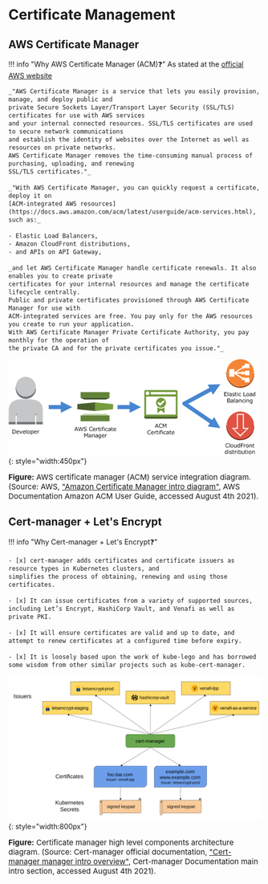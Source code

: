 # Certificate Management

## AWS Certificate Manager


!!! info "Why AWS Certificate Manager (ACM)❓"
    As stated at the [official AWS website](https://aws.amazon.com/certificate-manager/)
    
    _"AWS Certificate Manager is a service that lets you easily provision, manage, and deploy public and 
    private Secure Sockets Layer/Transport Layer Security (SSL/TLS) certificates for use with AWS services
    and your internal connected resources. SSL/TLS certificates are used to secure network communications
    and establish the identity of websites over the Internet as well as resources on private networks. 
    AWS Certificate Manager removes the time-consuming manual process of purchasing, uploading, and renewing
    SSL/TLS certificates."_

    _"With AWS Certificate Manager, you can quickly request a certificate, deploy it on 
    [ACM-integrated AWS resources](https://docs.aws.amazon.com/acm/latest/userguide/acm-services.html), 
    such as:_
        
    - Elastic Load Balancers, 
    - Amazon CloudFront distributions, 
    - and APIs on API Gateway,
    
    _and let AWS Certificate Manager handle certificate renewals. It also enables you to create private 
    certificates for your internal resources and manage the certificate lifecycle centrally. 
    Public and private certificates provisioned through AWS Certificate Manager for use with
    ACM-integrated services are free. You pay only for the AWS resources you create to run your application. 
    With AWS Certificate Manager Private Certificate Authority, you pay monthly for the operation of
    the private CA and for the private certificates you issue."_

![leverage-aws-acm](/assets/images/diagrams/aws-acm.png "Leverage ACM"){: style="width:450px"}
<figcaption style="font-size:15px">
<b>Figure:</b> AWS certificate manager (ACM) service integration diagram.
(Source: AWS, 
<a href="http://docs.aws.amazon.com/acm/latest/userguide/images/acm_intro.png">
"Amazon Certificate Manager intro diagram"</a>,
AWS Documentation Amazon ACM User Guide, accessed August 4th 2021).
</figcaption>

## Cert-manager + Let's Encrypt

!!! info "Why Cert-manager + Let's Encrypt❓"

    - [x] cert-manager adds certificates and certificate issuers as resource types in Kubernetes clusters, and 
    simplifies the process of obtaining, renewing and using those certificates.
    
    - [x] It can issue certificates from a variety of supported sources, including Let’s Encrypt, HashiCorp Vault, and Venafi as well as private PKI.
    
    - [x] It will ensure certificates are valid and up to date, and attempt to renew certificates at a configured time before expiry.
    
    - [x] It is loosely based upon the work of kube-lego and has borrowed some wisdom from other similar projects such as kube-cert-manager.

![leverage-aws-vpc-peering](/assets/images/diagrams/cert-manager.svg "Leverage Cert-manager"){: style="width:800px"}
<figcaption style="font-size:15px">
<b>Figure:</b> Certificate manager high level components architecture diagram.
(Source: Cert-manager official documentation, 
<a href="https://cert-manager.io/docs/">
"Cert-manager manager intro overview"</a>,
Cert-manager Documentation main intro section, accessed August 4th 2021).
</figcaption>